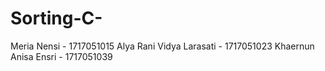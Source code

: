 # Sorting-C-

Meria Nensi - 1717051015
Alya Rani Vidya Larasati - 1717051023
Khaernun Anisa Ensri - 1717051039
